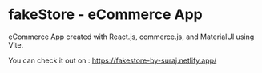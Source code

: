 # fakeStore - eCommerce App 

eCommerce App created with React.js, commerce.js, and MaterialUI using Vite.

You can check it out on : https://fakestore-by-suraj.netlify.app/

